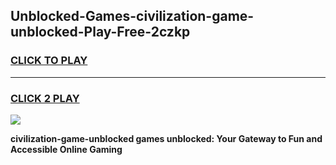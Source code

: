 
## Unblocked-Games-civilization-game-unblocked-Play-Free-2czkp
<h3>
<a href="https://premium76.site?title=civilization-game-unblocked&ref=18A">CLICK TO PLAY</a></h3>
<hr>

<h3>
<a href="https://premium76.site?title=civilization-game-unblocked&ref=18A">CLICK 2 PLAY</a>
  
</h3>

<a href="https://premium76.site?title=civilization-game-unblocked&ref=18A"><img src="https://clearcache.store/games.png"></a>


**civilization-game-unblocked games unblocked: Your Gateway to Fun and Accessible Online Gaming**
